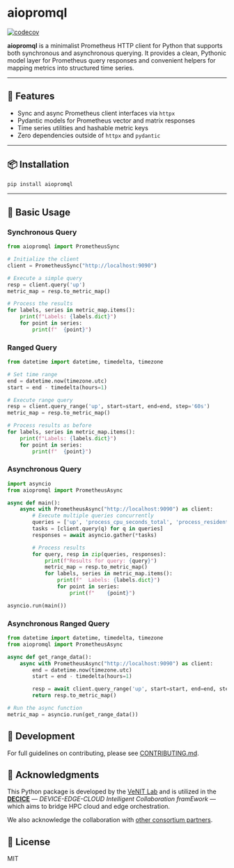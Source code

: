 # aiopromql

[![codecov](https://codecov.io/gh/VeNIT-Lab/aiopromql/graph/badge.svg?token=DY530CX8FY)](https://codecov.io/gh/VeNIT-Lab/aiopromql)

**aiopromql** is a minimalist Prometheus HTTP client for Python that supports both synchronous and asynchronous querying. It provides a clean, Pythonic model layer for Prometheus query responses and convenient helpers for mapping metrics into structured time series.

---

## 🚀 Features

- Sync and async Prometheus client interfaces via `httpx`
- Pydantic models for Prometheus vector and matrix responses
- Time series utilities and hashable metric keys
- Zero dependencies outside of `httpx` and `pydantic`

---

## 📦 Installation

```bash
pip install aiopromql
```

---

## 🔧 Basic Usage

### Synchronous Query

```python
from aiopromql import PrometheusSync

# Initialize the client
client = PrometheusSync("http://localhost:9090")

# Execute a simple query
resp = client.query('up')
metric_map = resp.to_metric_map()

# Process the results
for labels, series in metric_map.items():
    print(f"Labels: {labels.dict}")
    for point in series:
        print(f"  {point}")
```

### Ranged Query

```python
from datetime import datetime, timedelta, timezone

# Set time range
end = datetime.now(timezone.utc)
start = end - timedelta(hours=1)

# Execute range query
resp = client.query_range('up', start=start, end=end, step='60s')
metric_map = resp.to_metric_map()

# Process results as before
for labels, series in metric_map.items():
    print(f"Labels: {labels.dict}")
    for point in series:
        print(f"  {point}")

```

### Asynchronous Query

```python
import asyncio
from aiopromql import PrometheusAsync

async def main():
    async with PrometheusAsync("http://localhost:9090") as client:
        # Execute multiple queries concurrently
        queries = ['up', 'process_cpu_seconds_total', 'process_resident_memory_bytes']
        tasks = [client.query(q) for q in queries]
        responses = await asyncio.gather(*tasks)

        # Process results
        for query, resp in zip(queries, responses):
            print(f"Results for query: {query}")
            metric_map = resp.to_metric_map()
            for labels, series in metric_map.items():
                print(f"  Labels: {labels.dict}")
                for point in series:
                    print(f"    {point}")

asyncio.run(main())
```
### Asynchronous Ranged Query
```python
from datetime import datetime, timedelta, timezone
from aiopromql import PrometheusAsync

async def get_range_data():
    async with PrometheusAsync("http://localhost:9090") as client:
        end = datetime.now(timezone.utc)
        start = end - timedelta(hours=1)

        resp = await client.query_range('up', start=start, end=end, step='60s')
        return resp.to_metric_map()

# Run the async function
metric_map = asyncio.run(get_range_data())
```
## 🚧 Development

For full guidelines on contributing, please see [CONTRIBUTING.md](CONTRIBUTING.md).

## 🤝  Acknowledgments

This Python package is developed by the [VeNIT Lab](https://venit.org/) and is utilized in the **[DECICE](https://www.decice.eu/)** — *DEVICE-EDGE-CLOUD Intelligent Collaboration framEwork* — which aims to bridge HPC cloud and edge orchestration.

We also acknowledge the collaboration with [other consortium partners](https://www.decice.eu/consortium/).


## 📄 License

MIT